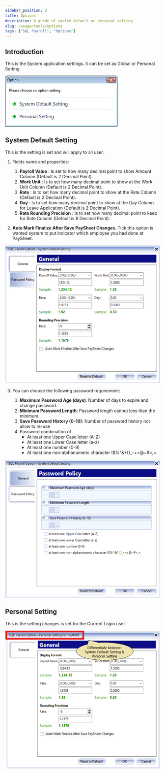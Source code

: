 ```yaml
---
sidebar_position: 2
title: Options
description: A guide of system default or personal setting
slug: /usage/tools/options
tags: ["SQL Payroll", "Options"]
---
```


## Introduction

This is the System application settings. It can be set as Global or Personal Setting.

![yc1](../../../static/img/usage/tools/sql-view/yc1-options.jpg)

## System Default Setting

This is the setting is set and will apply to all user.

1. Fields name and properties:

    1. **Payroll Value** : Is set to how many decimal point to show Amount Column (Default is 2 Decimal Point).
    2. **Work Unit** : Is to set how many decimal point to show at the Work Unit Column (Default is 2 Decimal Point).
    3. **Rate** : Is to set how many decimal point to show at the Rate Column (Default is 2 Decimal Point).
    4. **Day** : Is to set how many decimal point to show at the Day Column for Leave Application (Default is 2 Decimal Point).
    5. **Rate Rounding Precision** : Is to set how many decimal point to keep for Rate Column (Default is 8 Decimal Point).

2. **Auto Mark Finalize After Save PaySheet Changes.** Tick this option is wanted system to put indicator which employee you had done at PaySheet.

![yc2](../../../static/img/usage/tools/sql-view/yc2-options.png)

3. You can choose the following password requirement:

    1. **Maximum Password Age (days)**: Number of days to expire and change password.
    2. **Minimum Password Length**: Password length cannot less than the minimum.
    3. **Save Password History (0-10)**: Number of password history not allow to re-use
    4. Password combination of
        - At least one Upper Case letter (A-Z)
        - At least one Lower Case letter (a-z)
        - At least one number (0-9)
        - At least one non-alphanumeric character \!\$\%\^\&\*\(\)_\-\+\=\@\~\#\<\,\>\.

![yc3](../../../static/img/usage/tools/sql-view/yc3-options.png)

## Personal Setting

This is the setting changes is set for the Current Login user.

![yc4](../../../static/img/usage/tools/sql-view/yc4-options.png)